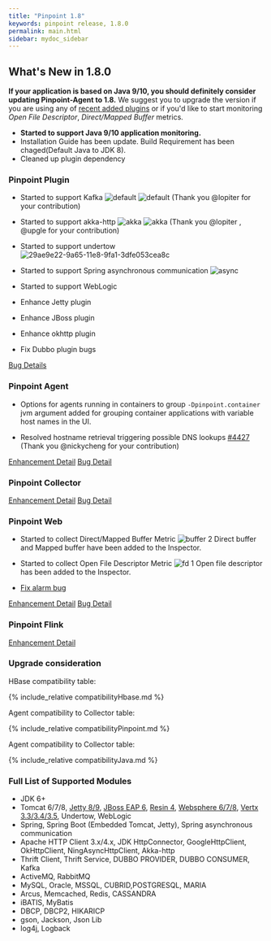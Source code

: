 ```yaml
---
title: "Pinpoint 1.8"
keywords: pinpoint release, 1.8.0
permalink: main.html
sidebar: mydoc_sidebar
---
```


## What's New in 1.8.0

**If your application is based on Java 9/10, you should definitely consider updating Pinpoint-Agent to 1.8.**
We suggest you to upgrade the version if you are using any of [recent added plugins](#whats-new-in-180)
or if you'd like to start monitoring *Open File Descriptor*, *Direct/Mapped Buffer* metrics.

 - **Started to support Java 9/10 application monitoring.**
 - Installation Guide has been update. Build Requirement has been chaged(Default Java to JDK 8).
 - Cleaned up plugin dependency

### Pinpoint Plugin

 - Started to support Kafka
    ![default](https://user-images.githubusercontent.com/10057874/44016329-9169cb32-9f0f-11e8-8764-8c5e9a1092df.png)
    ![default](https://user-images.githubusercontent.com/10057874/44016330-92e546a8-9f0f-11e8-9c6b-0ef66093f7c0.png)
    (Thank you @lopiter  for your contribution)
 
 - Started to support akka-http
    ![akka](https://user-images.githubusercontent.com/10057874/44016233-32b7ba36-9f0f-11e8-953f-349bfe0efc09.png)
    ![akka](https://user-images.githubusercontent.com/10057874/44016234-33d6b732-9f0f-11e8-993b-b33dd174af25.png)
    (Thank you @lopiter , @upgle  for your contribution)

 - Started to support undertow
    ![29ae9e22-9a65-11e8-9fa1-3dfe053cea8c](https://user-images.githubusercontent.com/10057874/44016390-c0e52654-9f0f-11e8-90c6-e9f2f1c6a190.png)
         
 - Started to support Spring asynchronous communication
    ![async](https://user-images.githubusercontent.com/10057874/44016449-f6e77c20-9f0f-11e8-88bb-e603b9d9c660.png)
     
 - Started to support WebLogic
 - Enhance Jetty plugin
 - Enhance JBoss plugin
 - Enhance okhttp plugin
 - Fix Dubbo plugin bugs

[Bug Details](https://github.com/naver/pinpoint/issues?q=is%3Aissue+milestone%3A1.8.0+is%3Aclosed+label%3Abug+label%3Amodule%3Aplugin)

   
### Pinpoint Agent 

 - Options for agents running in containers to group
    `-Dpinpoint.container` jvm argument added for grouping container applications with variable host names in the UI.
    
 - Resolved hostname retrieval triggering possible DNS lookups
    [#4427](https://github.com/naver/pinpoint/pull/4427) 
    (Thank you @nickycheng  for your contribution)

[Enhancement Detail](https://github.com/naver/pinpoint/issues?q=is%3Aissue+milestone%3A1.8.0+is%3Aclosed+label%3Aenhancement+label%3Amodule%3Aagent)
[Bug Detail](https://github.com/naver/pinpoint/issues?q=is%3Aissue+milestone%3A1.8.0+is%3Aclosed+label%3Abug+label%3Amodule%3Aagent)

 
### Pinpoint Collector

[Enhancement Detail](https://github.com/naver/pinpoint/issues?q=is%3Aissue+milestone%3A1.8.0+is%3Aclosed+label%3Aenhancement+label%3Amodule%3Acollector)
[Bug Detail](https://github.com/naver/pinpoint/issues?q=is%3Aissue+milestone%3A1.8.0+is%3Aclosed+label%3Abug+label%3Amodule%3Acollector)

 
### Pinpoint Web

 - Started to collect Direct/Mapped Buffer Metric
    ![buffer 2](https://user-images.githubusercontent.com/10057874/44016075-766f96c8-9f0e-11e8-9273-e95b19bc3742.PNG)
    Direct buffer and Mapped buffer have been added to the Inspector.  
    
 - Started to collect Open File Descriptor Metric
     ![fd 1](https://user-images.githubusercontent.com/10057874/44016152-ccacd2d0-9f0e-11e8-8119-966f4c129a79.PNG)
     Open file descriptor has been added to the Inspector. 
 
 - [Fix alarm bug](https://github.com/naver/pinpoint/pull/4079)


[Enhancement Detail](https://github.com/naver/pinpoint/issues?q=is%3Aissue+milestone%3A1.8.0+is%3Aclosed+label%3Aenhancement+label%3Amodule%3Aweb)
[Bug Detail](https://github.com/naver/pinpoint/issues?q=is%3Aissue+milestone%3A1.8.0+is%3Aclosed+label%3Abug+label%3Amodule%3Aweb)

### Pinpoint Flink

[Enhancement Detail](https://github.com/naver/pinpoint/issues?q=is%3Aissue+milestone%3A1.8.0+is%3Aclosed+label%3Aenhancement+label%3Amodule%3Aflink)


### Upgrade consideration

HBase compatibility table:

{% include_relative compatibilityHbase.md %}

Agent compatibility to Collector table:

{% include_relative compatibilityPinpoint.md %}

Agent compatibility to Collector table:

{% include_relative compatibilityJava.md %}

### Full List of Supported Modules

* JDK 6+
* Tomcat 6/7/8, [Jetty 8/9](https://github.com/naver/pinpoint/tree/master/plugins/jetty), [JBoss EAP 6](https://github.com/naver/pinpoint/tree/master/plugins/jboss),
[Resin 4](https://github.com/naver/pinpoint/tree/master/plugins/resin), [Websphere 6/7/8](https://github.com/naver/pinpoint/tree/master/plugins/websphere),
[Vertx 3.3/3.4/3.5](https://github.com/naver/pinpoint/tree/master/plugins/vertx), Undertow, WebLogic
* Spring, Spring Boot (Embedded Tomcat, Jetty), Spring asynchronous communication
* Apache HTTP Client 3.x/4.x, JDK HttpConnector, GoogleHttpClient, OkHttpClient, NingAsyncHttpClient, Akka-http
* Thrift Client, Thrift Service, DUBBO PROVIDER, DUBBO CONSUMER, Kafka
* ActiveMQ, RabbitMQ
* MySQL, Oracle, MSSQL, CUBRID,POSTGRESQL, MARIA
* Arcus, Memcached, Redis, CASSANDRA
* iBATIS, MyBatis
* DBCP, DBCP2, HIKARICP
* gson, Jackson, Json Lib
* log4j, Logback

